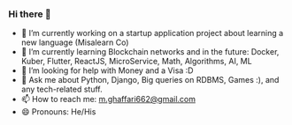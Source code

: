 ### Hi there 👋

- 🔭 I’m currently working on a startup application project about learning a new language (Misalearn Co)
- 🌱 I’m currently learning Blockchain networks and in the future: Docker, Kuber, Flutter, ReactJS, MicroService, Math, Algorithms, AI, ML
- 🤔 I’m looking for help with Money and a Visa :D
- 💬 Ask me about Python, Django, Big queries on RDBMS, Games :), and any tech-related stuff.
- 📫 How to reach me: m.ghaffari662@gmail.com 
- 😄 Pronouns: He/His
